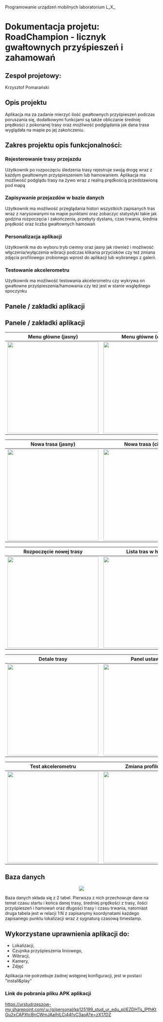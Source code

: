 Programowanie urządzeń mobilnych laboratorium L_X_ 

# Dokumentacja projetu: **RoadChampion - licznyk gwałtownych przyśpieszeń i zahamowań**

## Zespoł projetowy:
Krzysztof Pomarański

## Opis projektu
Aplikacja ma za zadanie mierzyć ilość gwałtownych przyśpieszeń podczas poruszania się, dodatkowymi funkcjami są także obliczanie średniej prędkości z pokonanej trasy oraz możliwość podglądania jak dana trasa wyglądała na mapie po jej zakończeniu.


## Zakres projektu opis funkcjonalności:
### Rejesterowanie trasy przejazdu
  Użytkownik po rozpoczęciu śledzenia trasy rejestruje swoją drogę wraz z każdym gwałtownym przyśpieszeniem lub hamowaniem. Aplikacja ma możliwość podglądu trasy na żywo wraz z realną prędkością przedstawioną pod mapą
### Zapisywanie przejazdów w bazie danych
  Użytkownik ma możliwość przeglądania histori wszystkich zapisanych tras wraz z narysowanymi na mapie punktami oraz zobaczyc statystyki takie jak godzina rozpoczęcia i zakończenia, przebyty dystans, czas trwania, średnia prędkość oraz liczba gwałtownych hamowań
### Personalizacja aplikacji
  Użytkownik ma do wyboru tryb ciemny oraz jasny jak również i możliwość włączenia/wyłączenia wibracji podczas klikania przycisków czy też zmiana zdjęcia profilowego zrobionego wprost do aplikacji lub wybranego z galerii.
### Testowanie akcelerometru
  Użytkownik ma możliwość testowania akcelerometru czy wykrywa on gwałtowne przyśpieszenia/hamowania czy też jest w stanie wsględnego spoczynku

## Panele / zakładki aplikacji 

## Panele / zakładki aplikacji 

| **Menu główne (jasny)** | **Menu główne (ciemny)** |
|-------------------------|-------------------------|
| <img src="images/menu-glowne-bialy.png" width="300"/> | <img src="images/menu-glowne-czarny.png" width="300"/> |

| **Nowa trasa (jasny)** | **Nowa trasa (ciemny)** |
|-------------------------|-------------------------|
| <img src="images/nowa-trasa-bialy.png" width="300"/> | <img src="images/nowa-trasa-czarny.png" width="300"/> |

| **Rozpoczęcie nowej trasy** | **Lista tras w historii** |
|-----------------------------|---------------------------|
| <img src="images/rozpoczecie-trasy-toast-czarny.png" width="300"/> | <img src="images/historia-tras-czarny.png" width="300"/> |

| **Detale trasy** | **Panel ustawień** |
|------------------|-------------------|
| <img src="images/detale-trasy-czarny.png" width="300"/> | <img src="images/ustawienia-biale.png" width="300"/> |

| **Test akcelerometru** | **Zmiana profilowego** |
|------------------------|-----------------------|
| <img src="images/test-akcelerometru-czarny.png" width="300"/> | <img src="images/zmiana-profilowego-czarne.png" width="300"/> |


## Baza danych
<div align="center">
  <img src="images/diagramERD.PNG" align=center>
</div>

Baza danych składa się z 2 tabel. Pierwsza z nich przechowuje dane na temat czasu startu i końca danej trasy, średniej prędkości z trasy, ilości przyśpieszeń i hamowań oraz długości trasy i czasu trwania, natomiast druga tabela jest w relacji 1:N z zapisanymy koordynatami każdego zapisanego punktu lokalizacji wraz z sygnaturą czasową timestamp.

## Wykorzystane uprawnienia aplikacji do:
- Lokalizacji,
- Czujnika przyśpieszenia liniowego,
- Wibracji,
- Kamery,
- Zdjęć


Aplikacja nie potrzebuje żadnej wstępnej konfiguracji, jest w postaci "install&play"

### Link do pobrania pliku APK aplikacji
https://urstudrzeszow-my.sharepoint.com/:u:/g/personal/kp125199_stud_ur_edu_pl/EZDHTs_lPfhKtGu2xCAPXtcBnCWmJAaIhlLCi44fvC3aoA?e=zX17DZ
